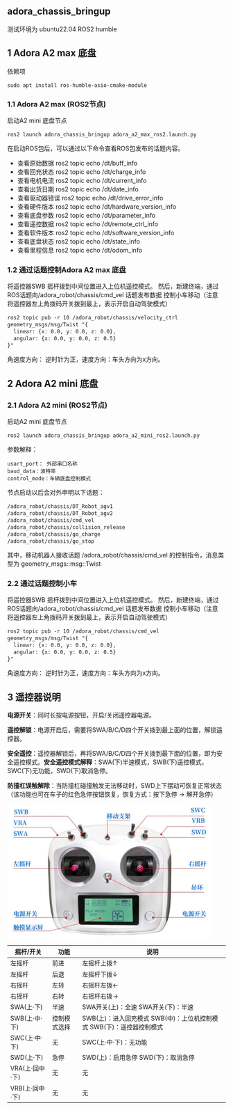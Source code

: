 ## adora_chassis_bringup 

测试环境为 ubuntu22.04 ROS2 humble

## 1  Adora A2 max 底盘
依赖项
```
sudo apt install ros-humble-asio-cmake-module
```
### 1.1  Adora A2 max  (ROS2节点)
启动A2 mini 底盘节点

```
ros2 launch adora_chassis_bringup adora_a2_max_ros2.launch.py
```

 在启动ROS包后，可以通过以下命令查看ROS包发布的话题内容。

-  查看原始数据   ros2 topic echo /dt/buff_info
- 查看回充状态  ros2 topic echo /dt/charge_info
- 查看电机电流  ros2 topic echo /dt/current_info
- 查看出货日期 ros2 topic echo /dt/date_info
- 查看驱动器错误 ros2 topic echo /dt/drive_error_info
- 查看硬件版本  ros2 topic echo /dt/hardware_version_info
- 查看底盘参数  ros2 topic echo /dt/parameter_info
- 查看遥控数据  ros2 topic echo /dt/remote_ctrl_info
- 查看软件版本  ros2 topic echo /dt/software_version_info
- 查看底盘状态  ros2 topic echo /dt/state_info
- 查看里程信息  ros2 topic echo /dt/odom_info


### 1.2 通过话题控制Adora A2 max 底盘

将遥控器SWB 摇杆拨到中间位置进入上位机遥控模式。 然后，新建终端，通过ROS话题向/adora_robot/chassis/cmd_vel 话题发布数据 控制小车移动（注意 将遥控器左上角拨码开关拨到最上，表示开启自动驾驶模式）

```
ros2 topic pub -r 10 /adora_robot/chassis/velocity_ctrl geometry_msgs/msg/Twist "{
  linear: {x: 0.0, y: 0.0, z: 0.0},
  angular: {x: 0.0, y: 0.0, z: 0.5}
}"
```

角速度方向： 逆时针为正，速度方向：车头方向为x方向。
## 2  Adora A2 mini 底盘
### 2.1  Adora A2 mini (ROS2节点)

启动A2 mini 底盘节点

```
ros2 launch adora_chassis_bringup adora_a2_mini_ros2.launch.py
```

参数解释：

```
usart_port： 外部串口名称
baud_data：波特率
control_mode：车辆底盘控制模式
```

节点启动以后会对外申明以下话题：

```
/adora_robot/chassis/DT_Robot_agv1
/adora_robot/chassis/DT_Robot_agv2
/adora_robot/chassis/cmd_vel
/adora_robot/chassis/collision_release
/adora_robot/chassis/go_charge
/adora_robot/chassis/go_stop
```

其中，移动机器人接收话题 /adora_robot/chassis/cmd_vel 的控制指令，消息类型为 geometry_msgs::msg::Twist 

### 2.2 通过话题控制小车

将遥控器SWB 摇杆拨到中间位置进入上位机遥控模式。 然后，新建终端，通过ROS话题向/adora_robot/chassis/cmd_vel 话题发布数据 控制小车移动（注意 将遥控器左上角拨码开关拨到最上，表示开启自动驾驶模式）

```
ros2 topic pub -r 10 /adora_robot/chassis/cmd_vel geometry_msgs/msg/Twist "{
  linear: {x: 0.0, y: 0.0, z: 0.0},
  angular: {x: 0.0, y: 0.0, z: 0.5}
}"
```

角速度方向： 逆时针为正，速度方向：车头方向为x方向。



## 3 遥控器说明

**电源开关**：同时长按电源按钮，开启/关闭遥控器电源。

 

**遥控解锁**：电源开启后，需要将SWA/B/C/D四个开关拨到最上面的位置，解锁遥控器。

 

**安全遥控**：遥控器解锁后，再将SWA/B/C/D四个开关拨到最下面的位置，即为安全遥控模式。**安全遥控模式解释**：SWA(下)半速模式，SWB(下)遥控模式，SWC(下)无功能，SWD(下)取消急停。



**防撞杠误触解除**：当防撞杠碰撞触发无法移动时，SWD上下摆动可恢复正常状态（该功能也可在车子的红色急停按钮恢复，恢复方式：按下急停 -> 解开急停）



<img src="fig/fig1.jpg" alt="fig1" style="zoom:50%;" />



| 摇杆/开关       | 功能         | 说明                                                         |
| --------------- | ------------ | ------------------------------------------------------------ |
| 左摇杆          | 前进         | 左摇杆上拨↑                                                  |
| 左摇杆          | 后退         | 左摇杆下拨↓                                                  |
| 右摇杆          | 左转         | 右摇杆左拨←                                                  |
| 右摇杆          | 右转         | 右摇杆右拨→                                                  |
| SWA(上·下)      | 半速         | SWA开关(上)：全速  SWA开关(下)：半速                         |
| SWB(上·中·下)   | 控制模式选择 | SWB(上)：进入回充模式  SWB(中)：上位机控制模式  SWB(下)：遥控器控制模式 |
| SWC(上·中·下)   | 无           | SWC(上·中·下)：无功能                                        |
| SWD(上·下)      | 急停         | SWD(上)：启用急停  SWD(下)：取消急停                         |
| VRA(上·回中·下) | 无           | 无                                                           |
| VRB(上·回中·下) | 无           | 无                                                           |
